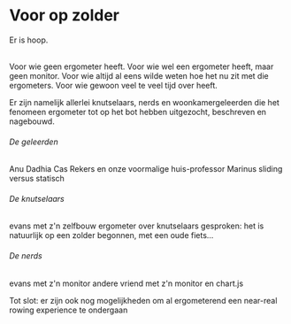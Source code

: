 # Voor op zolder

Er is hoop. 

<br/>
Voor wie geen ergometer heeft. 
Voor wie wel een ergometer heeft, maar geen monitor. 
Voor wie altijd al eens wilde weten hoe het nu zit met die ergometers. 
Voor wie gewoon veel te veel tijd over heeft.

<br/>

Er zijn namelijk allerlei knutselaars, nerds en woonkamergeleerden die het fenomeen ergometer tot op het bot hebben uitgezocht, beschreven en nagebouwd.

###### De geleerden

Anu Dadhia
Cas Rekers
en onze voormalige huis-professor Marinus
sliding versus statisch

###### De knutselaars

evans met z'n zelfbouw ergometer
over knutselaars gesproken: het is natuurlijk op een zolder begonnen, met een oude fiets...

###### De nerds

evans met z'n monitor
andere vriend met z'n monitor en chart.js



Tot slot: er zijn ook nog mogelijkheden om al ergometerend een near-real rowing experience te ondergaan